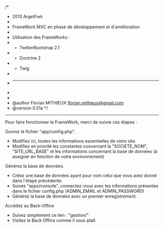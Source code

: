 /*
 * 2013 ArgetFwk
 * 
 * FrameWork MVC en phase de développement et d'amélioration
 * 
 * Utilisation des FrameWorks :
 *  - TwitterBootstrap 2.1
 *  - Doctrine 2
 *  - Twig
 * 
 * -------------------
 * 
 *
 * @author Florian MITHIEUX <florian.mithieux@gmail.com>
 * @version  0.51a
 */

--------------------------------------------------------------------------------

Pour faire fonctionner le FrameWork, merci de suivre ces étapes :


Ouvrez le fichier "app/config.php".
- Modifiez ici, toutes les informations essentielles de votre site.
- Modifiez en priorité les constantes concernant la "SOCIETE_NOM", "SITE_URL_BASE" et les informations concernant la base de données (à assigner en fonction de votre environnement)
             

Générez la base de données.
- Créez une base de données ayant pour nom celui que vous avez donné dans l'étape précédente.
- Suivez "apps/console", connectez-vous avec les informations présentes dans le fichier config.php (ADMIN_EMAIL et ADMIN_PASSWORD)
- Générez la base de données avec un premier enregistrement.

             
Accédez au Back-Office
- Suivez simplement ce lien : "gestion/"
- Visitez le Back Office comme il vous plaît.
